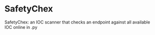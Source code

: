 # SafetyChex
SafetyChex: an IOC scanner that checks an endpoint against all available IOC online in .py
